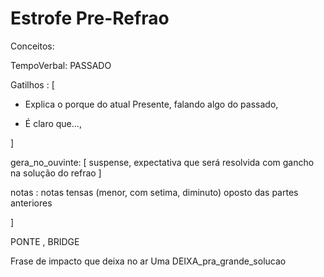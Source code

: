 # Estrofe Pre-Refrao

Conceitos: 

TempoVerbal: PASSADO 

Gatilhos : [
- Explica o porque do atual Presente, falando algo do passado,

- É claro que...,



]


gera_no_ouvinte: [ suspense, expectativa que será resolvida com gancho na solução do refrao  ]

notas : notas tensas (menor, com setima, diminuto) oposto das partes anteriores


]

PONTE , BRIDGE

Frase de impacto que deixa no ar Uma DEIXA_pra_grande_solucao


